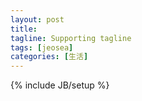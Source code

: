 ```yaml
---
layout: post
title: 
tagline: Supporting tagline
tags: [jeosea]
categories: [生活]
---
```

{% include JB/setup %}

